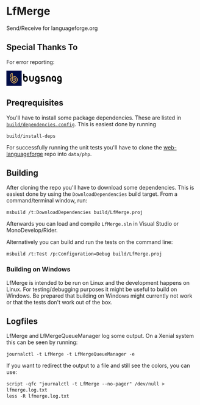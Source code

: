 # LfMerge

Send/Receive for languageforge.org

## Special Thanks To

For error reporting:

[![Bugsnag logo](readme_images/bugsnag-logo.png "Bugsnag")](https://bugsnag.com/blog/bugsnag-loves-open-source)

## Preqrequisites

You'll have to install some package dependencies. These are listed in [`build/dependencies.config`](https://github.com/sillsdev/LfMerge/blob/master/build/dependencies.config).
This is easiest done by running

    build/install-deps

For successfully running the unit tests you'll have to clone the
[web-languageforge](https://github.com/sillsdev/web-languageforge) repo into `data/php`.

## Building

After cloning the repo you'll have to download some dependencies. This is easiest done by using the
`DownloadDependencies` build target. From a command/terminal window, run:

	msbuild /t:DownloadDependencies build/LfMerge.proj

Afterwards you can load and compile `LfMerge.sln` in Visual Studio or MonoDevelop/Rider.

Alternatively you can build and run the tests on the command line:

	msbuild /t:Test /p:Configuration=Debug build/LfMerge.proj

### Building on Windows

LfMerge is intended to be run on Linux and the development happens on Linux. For testing/debugging
purposes it might be useful to build on Windows. Be prepared that building on Windows might currently
not work or that the tests don't work out of the box.

## Logfiles

LfMerge and LfMergeQueueManager log some output. On a Xenial system this can be seen by running:

	journalctl -t LfMerge -t LfMergeQueueManager -e

If you want to redirect the output to a file and still see the colors, you can use:

	script -qfc "journalctl -t LfMerge --no-pager" /dev/null > lfmerge.log.txt
	less -R lfmerge.log.txt
